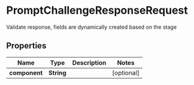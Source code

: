 

# PromptChallengeResponseRequest

Validate response, fields are dynamically created based on the stage

## Properties

| Name | Type | Description | Notes |
|------------ | ------------- | ------------- | -------------|
|**component** | **String** |  |  [optional] |



